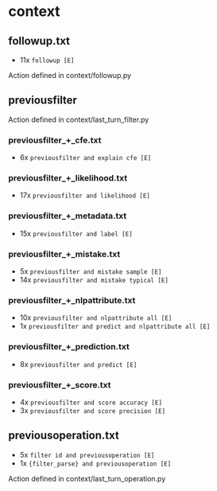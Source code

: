 # context

## followup.txt
* 11x `followup [E]`

Action defined in context/followup.py


## previousfilter

Action defined in context/last_turn_filter.py

### previousfilter_+_cfe.txt
* 6x `previousfilter and explain cfe [E]`

### previousfilter_+_likelihood.txt
* 17x `previousfilter and likelihood [E]`

### previousfilter_+_metadata.txt
* 15x `previousfilter and label [E]`

### previousfilter_+_mistake.txt
* 5x `previousfilter and mistake sample [E]`
* 14x `previousfilter and mistake typical [E]`

### previousfilter_+_nlpattribute.txt
* 10x `previousfilter and nlpattribute all [E]`
* 1x `previousfilter and predict and nlpattribute all [E]`

### previousfilter_+_prediction.txt
* 8x `previousfilter and predict [E]`

### previousfilter_+_score.txt
* 4x `previousfilter and score accuracy [E]`
* 3x `previousfilter and score precision [E]`


## previousoperation.txt
* 5x `filter id and previousoperation [E]`
* 1x `{filter_parse} and previousoperation [E]`

Action defined in context/last_turn_operation.py

